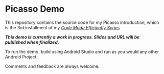 # Picasso Demo

This repository contains the source code for my Picasso introduction, which is the 3rd installment of my [_Code Mode Efficiently Series_](http://www.mahram.ca/code-more-efficiently "Code Mode Efficiently")

***This demo is currently a work in progress. Slides and URL will be published when finalized.***

To run the demo, build using Android Studio and run as you would any other Android Project.

Comments and feedback are always welcome.

